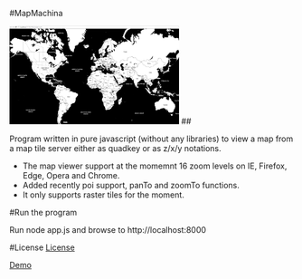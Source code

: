 #MapMachina


<img src="https://github.com/Frederoche/MapMachina/blob/master/map.png" width=300>
##

Program written in pure javascript (without any libraries) to view a map from a map tile server either as quadkey or as z/x/y notations.
<br/>
- The map viewer support at the momemnt 16 zoom levels on IE, Firefox, Edge, Opera and Chrome.
- Added recently poi support, panTo and zoomTo functions.
- It only supports raster tiles for the moment.

#Run the program

Run node app.js and browse to http://localhost:8000



#License
<a href=" https://github.com/Frederoche/MapMachina/blob/master/Licence.js">License</a>

<a href="https://secret-ravine-37243.herokuapp.com/">Demo</a>

